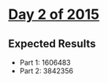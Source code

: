 # [Day 2 of 2015](https://adventofcode.com/2015/day/2)

## Expected Results

- Part 1: 1606483
- Part 2: 3842356
